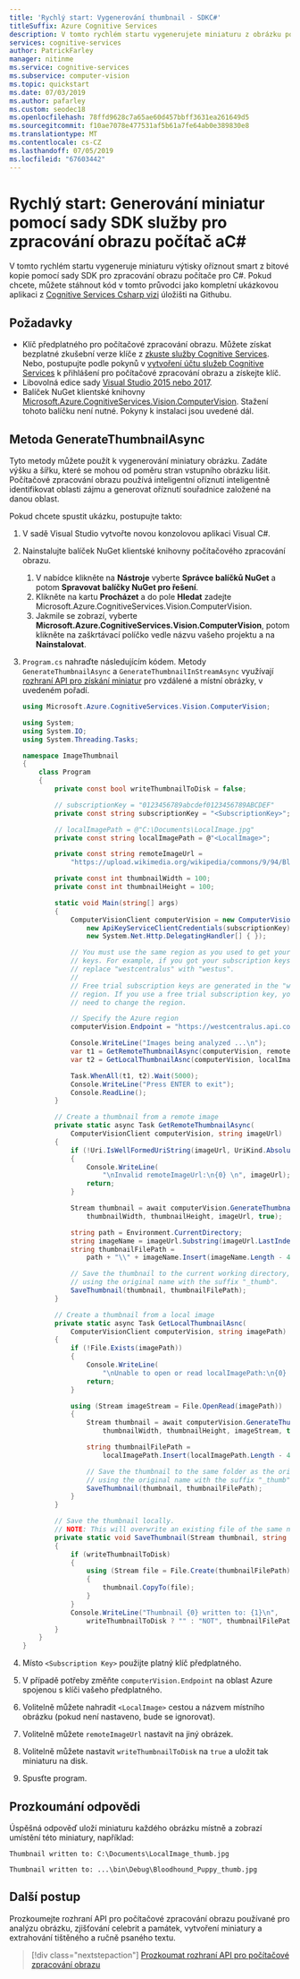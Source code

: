 ```yaml
---
title: 'Rychlý start: Vygenerování thumbnail - SDKC#'
titleSuffix: Azure Cognitive Services
description: V tomto rychlém startu vygenerujete miniaturu z obrázku pomocí klientské knihovny C# systému Windows počítačového zpracování obrazu.
services: cognitive-services
author: PatrickFarley
manager: nitinme
ms.service: cognitive-services
ms.subservice: computer-vision
ms.topic: quickstart
ms.date: 07/03/2019
ms.author: pafarley
ms.custom: seodec18
ms.openlocfilehash: 78ffd9628c7a65ae60d457bbff3631ea261649d5
ms.sourcegitcommit: f10ae7078e477531af5b61a7fe64ab0e389830e8
ms.translationtype: MT
ms.contentlocale: cs-CZ
ms.lasthandoff: 07/05/2019
ms.locfileid: "67603442"
---
```

# <a name="quickstart-generate-a-thumbnail-using-the-computer-vision-sdk-and-c"></a>Rychlý start: Generování miniatur pomocí sady SDK služby pro zpracování obrazu počítač aC#

V tomto rychlém startu vygeneruje miniaturu výtisky oříznout smart z bitové kopie pomocí sady SDK pro zpracování obrazu počítače pro C#. Pokud chcete, můžete stáhnout kód v tomto průvodci jako kompletní ukázkovou aplikaci z [Cognitive Services Csharp vizi](https://github.com/Azure-Samples/cognitive-services-vision-csharp-sdk-quickstarts/tree/master/ComputerVision) úložišti na Githubu.

## <a name="prerequisites"></a>Požadavky

* Klíč předplatného pro počítačové zpracování obrazu. Můžete získat bezplatné zkušební verze klíče z [zkuste služby Cognitive Services](https://azure.microsoft.com/try/cognitive-services/?api=computer-vision). Nebo, postupujte podle pokynů v [vytvoření účtu služeb Cognitive Services](https://docs.microsoft.com/azure/cognitive-services/cognitive-services-apis-create-account) k přihlášení pro počítačové zpracování obrazu a získejte klíč.
* Libovolná edice sady [Visual Studio 2015 nebo 2017](https://www.visualstudio.com/downloads/).
* Balíček NuGet klientské knihovny [Microsoft.Azure.CognitiveServices.Vision.ComputerVision](https://www.nuget.org/packages/Microsoft.Azure.CognitiveServices.Vision.ComputerVision). Stažení tohoto balíčku není nutné. Pokyny k instalaci jsou uvedené dál.

## <a name="generatethumbnailasync-method"></a>Metoda GenerateThumbnailAsync

 Tyto metody můžete použít k vygenerování miniatury obrázku. Zadáte výšku a šířku, které se mohou od poměru stran vstupního obrázku lišit. Počítačové zpracování obrazu používá inteligentní oříznutí inteligentně identifikovat oblasti zájmu a generovat oříznutí souřadnice založené na danou oblast.

Pokud chcete spustit ukázku, postupujte takto:

1. V sadě Visual Studio vytvořte novou konzolovou aplikaci Visual C#.
1. Nainstalujte balíček NuGet klientské knihovny počítačového zpracování obrazu.
    1. V nabídce klikněte na **Nástroje** vyberte **Správce balíčků NuGet** a potom **Spravovat balíčky NuGet pro řešení**.
    1. Klikněte na kartu **Procházet** a do pole **Hledat** zadejte Microsoft.Azure.CognitiveServices.Vision.ComputerVision.
    1. Jakmile se zobrazí, vyberte **Microsoft.Azure.CognitiveServices.Vision.ComputerVision**, potom klikněte na zaškrtávací políčko vedle názvu vašeho projektu a na **Nainstalovat**.
1. `Program.cs` nahraďte následujícím kódem. Metody `GenerateThumbnailAsync` a `GenerateThumbnailInStreamAsync` využívají [rozhraní API pro získání miniatur](https://westus.dev.cognitive.microsoft.com/docs/services/5adf991815e1060e6355ad44/operations/56f91f2e778daf14a499e1fb) pro vzdálené a místní obrázky, v uvedeném pořadí. 

    ```csharp
    using Microsoft.Azure.CognitiveServices.Vision.ComputerVision;

    using System;
    using System.IO;
    using System.Threading.Tasks;

    namespace ImageThumbnail
    {
        class Program
        {
            private const bool writeThumbnailToDisk = false;

            // subscriptionKey = "0123456789abcdef0123456789ABCDEF"
            private const string subscriptionKey = "<SubscriptionKey>";

            // localImagePath = @"C:\Documents\LocalImage.jpg"
            private const string localImagePath = @"<LocalImage>";

            private const string remoteImageUrl =
                "https://upload.wikimedia.org/wikipedia/commons/9/94/Bloodhound_Puppy.jpg";

            private const int thumbnailWidth = 100;
            private const int thumbnailHeight = 100;

            static void Main(string[] args)
            {
                ComputerVisionClient computerVision = new ComputerVisionClient(
                    new ApiKeyServiceClientCredentials(subscriptionKey),
                    new System.Net.Http.DelegatingHandler[] { });

                // You must use the same region as you used to get your subscription
                // keys. For example, if you got your subscription keys from westus,
                // replace "westcentralus" with "westus".
                //
                // Free trial subscription keys are generated in the "westus"
                // region. If you use a free trial subscription key, you shouldn't
                // need to change the region.

                // Specify the Azure region
                computerVision.Endpoint = "https://westcentralus.api.cognitive.microsoft.com";

                Console.WriteLine("Images being analyzed ...\n");
                var t1 = GetRemoteThumbnailAsync(computerVision, remoteImageUrl);
                var t2 = GetLocalThumbnailAsnc(computerVision, localImagePath);

                Task.WhenAll(t1, t2).Wait(5000);
                Console.WriteLine("Press ENTER to exit");
                Console.ReadLine();
            }

            // Create a thumbnail from a remote image
            private static async Task GetRemoteThumbnailAsync(
                ComputerVisionClient computerVision, string imageUrl)
            {
                if (!Uri.IsWellFormedUriString(imageUrl, UriKind.Absolute))
                {
                    Console.WriteLine(
                        "\nInvalid remoteImageUrl:\n{0} \n", imageUrl);
                    return;
                }

                Stream thumbnail = await computerVision.GenerateThumbnailAsync(
                    thumbnailWidth, thumbnailHeight, imageUrl, true);

                string path = Environment.CurrentDirectory;
                string imageName = imageUrl.Substring(imageUrl.LastIndexOf('/') + 1);
                string thumbnailFilePath =
                    path + "\\" + imageName.Insert(imageName.Length - 4, "_thumb");

                // Save the thumbnail to the current working directory,
                // using the original name with the suffix "_thumb".
                SaveThumbnail(thumbnail, thumbnailFilePath);
            }

            // Create a thumbnail from a local image
            private static async Task GetLocalThumbnailAsnc(
                ComputerVisionClient computerVision, string imagePath)
            {
                if (!File.Exists(imagePath))
                {
                    Console.WriteLine(
                        "\nUnable to open or read localImagePath:\n{0} \n", imagePath);
                    return;
                }

                using (Stream imageStream = File.OpenRead(imagePath))
                {
                    Stream thumbnail = await computerVision.GenerateThumbnailInStreamAsync(
                        thumbnailWidth, thumbnailHeight, imageStream, true);

                    string thumbnailFilePath =
                        localImagePath.Insert(localImagePath.Length - 4, "_thumb");

                    // Save the thumbnail to the same folder as the original image,
                    // using the original name with the suffix "_thumb".
                    SaveThumbnail(thumbnail, thumbnailFilePath);
                }
            }

            // Save the thumbnail locally.
            // NOTE: This will overwrite an existing file of the same name.
            private static void SaveThumbnail(Stream thumbnail, string thumbnailFilePath)
            {
                if (writeThumbnailToDisk)
                {
                    using (Stream file = File.Create(thumbnailFilePath))
                    {
                        thumbnail.CopyTo(file);
                    }
                }
                Console.WriteLine("Thumbnail {0} written to: {1}\n",
                    writeThumbnailToDisk ? "" : "NOT", thumbnailFilePath);
            }
        }
    }
    ```

1. Místo `<Subscription Key>` použijte platný klíč předplatného.
1. V případě potřeby změňte `computerVision.Endpoint` na oblast Azure spojenou s klíči vašeho předplatného.
1. Volitelně můžete nahradit `<LocalImage>` cestou a názvem místního obrázku (pokud není nastaveno, bude se ignorovat).
1. Volitelně můžete `remoteImageUrl` nastavit na jiný obrázek.
1. Volitelně můžete nastavit `writeThumbnailToDisk` na `true` a uložit tak miniaturu na disk.
1. Spusťte program.


## <a name="examine-the-response"></a>Prozkoumání odpovědi

Úspěšná odpověď uloží miniaturu každého obrázku místně a zobrazí umístění této miniatury, například:

```console
Thumbnail written to: C:\Documents\LocalImage_thumb.jpg

Thumbnail written to: ...\bin\Debug\Bloodhound_Puppy_thumb.jpg
```

## <a name="next-steps"></a>Další postup

Prozkoumejte rozhraní API pro počítačové zpracování obrazu používané pro analýzu obrázku, zjišťování celebrit a památek, vytvoření miniatury a extrahování tištěného a ručně psaného textu.

> [!div class="nextstepaction"]
> [Prozkoumat rozhraní API pro počítačové zpracování obrazu](https://westus.dev.cognitive.microsoft.com/docs/services/5adf991815e1060e6355ad44)
